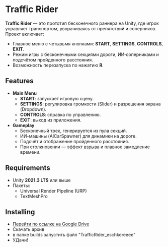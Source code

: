 # Traffic Rider



**Traffic Rider** — это прототип бесконечного раннера на Unity, где игрок управляет транспортом, уворачиваясь от препятствий и соперников. Проект включает:

- Главное меню с четырьмя кнопками: **START**, **SETTINGS**, **CONTROLS**, **EXIT**.
- Режим игры с бесконечными секциями дороги, ИИ‑соперниками и подсчётом пройденного расстояния.
- Возможность перезапуска по нажатию **R**.

## Features

- **Main Menu**
  - **START**: запускает игровую сцену.
  - **SETTINGS**: регулировка громкости (Slider) и разрешения экрана (Dropdown).
  - **CONTROLS**: справка по управлению.
  - **EXIT**: выход из приложения.
- **Gameplay**
  - Бесконечный трек, генерируется из пула секций.
  - ИИ-машины (AICarSpawner) для динамики на дороге.
  - Подсчёт и отображение пройденного расстояния.
  - При столкновении — эффект взрыва и плавное замедление времени.

## Requirements

- Unity **2021.3 LTS** или выше
- Пакеты:
  - Universal Render Pipeline (URP)
  - TextMeshPro

## Installing

- [Перейти по ссылке на Google Drive]([https://example.com](https://drive.google.com/drive/folders/1UkPMkOczgJ95-2VYfb8H2phSaDUP9dz6?usp=sharing))
- Скачать архив
- в папке builds запустить файл "TrafficRider_eschkereeee"
- УДачи!
